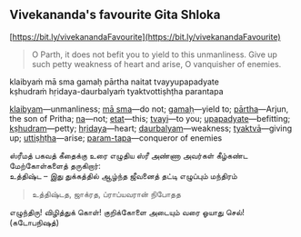 <!-- title: Fear Not! -->

## Vivekananda's favourite Gita Shloka

[https://bit.ly/vivekanandaFavourite](https://bit.ly/vivekanandaFavourite)

> O Parth, it does  not befit you to yield to this unmanliness. Give up such petty weakness of heart and arise, O vanquisher of enemies.

klaibyaṁ mā sma gamaḥ pārtha naitat tvayyupapadyate  
kṣhudraṁ hṛidaya-daurbalyaṁ tyaktvottiṣhṭha parantapa

[klaibyam](https://www.holy-bhagavad-gita.org/w/klaibyam)—unmanliness;  [mā sma](https://www.holy-bhagavad-gita.org/w/ma%20sma)—do not;  [gamaḥ](https://www.holy-bhagavad-gita.org/w/gamah)—yield to;  [pārtha](https://www.holy-bhagavad-gita.org/w/partha)—Arjun, the son of Pritha;  [na](https://www.holy-bhagavad-gita.org/w/na)—not;  [etat](https://www.holy-bhagavad-gita.org/w/etat)—this;  [tvayi](https://www.holy-bhagavad-gita.org/w/tvayi)—to you;  [upapadyate](https://www.holy-bhagavad-gita.org/w/upapadyate)—befitting;  [kṣhudram](https://www.holy-bhagavad-gita.org/w/kshudram)—petty;  [hṛidaya](https://www.holy-bhagavad-gita.org/w/hridaya)—heart;  [daurbalyam](https://www.holy-bhagavad-gita.org/w/daurbalyam)—weakness;  [tyaktvā](https://www.holy-bhagavad-gita.org/w/tyaktva)—giving up;  [uttiṣhṭha](https://www.holy-bhagavad-gita.org/w/uttishtha)—arise;  [param-tapa](https://www.holy-bhagavad-gita.org/w/param-tapa)—conqueror of enemies

ஸ்ரீமத் பகவத் கீதைக்கு உரை எழுதிய ஸ்ரீ அண்ணா அவர்கள் கீழ்கண்ட மேற்கோள்களைத் தருகிறார்:  
உத்திஷ்ட – இது துக்கத்தில் ஆழ்ந்த ஜீவனைத் தட்டி எழுப்பும் மந்திரம்

> உத்திஷ்டத, ஜாக்ரத, ப்ராப்யவரான் நிபோதத

எழுந்திரு! விழித்துக் கொள்! குறிக்கோளை அடையும் வரை ஓயாது செல்! (கடோபநிஷத்)


